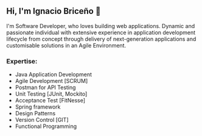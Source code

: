 ## Hi, I'm Ignacio Briceño 👋
I'm Software Developer, who loves building web applications. Dynamic and passionate individual with extensive experience in application development lifecycle from concept through delivery of next-generation applications and customisable solutions in an Agile Environment.

### Expertise:
- Java Application Development 
- Agile Development [SCRUM]
- Postman for API Testing
- Unit Testing [JUnit, Mockito]
- Acceptance Test [FitNesse]
- Spring framework
- Design Patterns
- Version Control [GIT]
- Functional Programming
